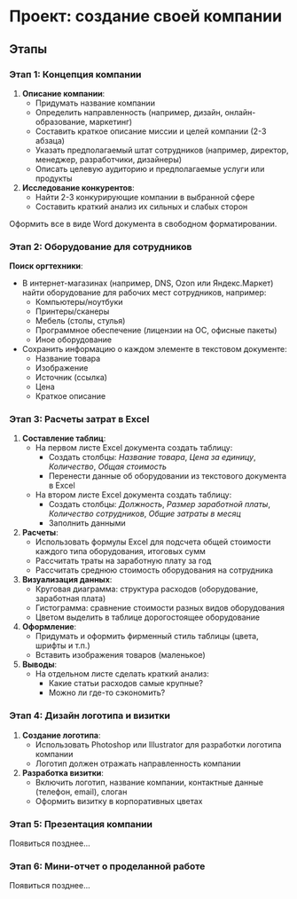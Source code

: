 # Проект: создание своей компании

## Этапы

### **Этап 1: Концепция компании**

1. **Описание компании**:
    - Придумать название компании
    - Определить направленность (например, дизайн, онлайн-образование, маркетинг)
    - Составить краткое описание миссии и целей компании (2-3 абзаца)
    - Указать предполагаемый штат сотрудников (например, директор, менеджер, разработчики, дизайнеры)
    - Описать целевую аудиторию и предполагаемые услуги или продукты
2. **Исследование конкурентов**:
    - Найти 2-3 конкурирующие компании в выбранной сфере
    - Составить краткий анализ их сильных и слабых сторон

Оформить все в виде Word документа в свободном форматировании.

### **Этап 2: Оборудование для сотрудников**

**Поиск оргтехники**:

  - В интернет-магазинах (например, DNS, Ozon или Яндекс.Маркет) найти оборудование для рабочих мест сотрудников, например:
      - Компьютеры/ноутбуки
      - Принтеры/сканеры
      - Мебель (столы, стулья)
      - Программное обеспечение (лицензии на ОС, офисные пакеты)
      - Иное оборудование
  - Сохранить информацию о каждом элементе в текстовом документе:
      - Название товара
      - Изображение
      - Источник (ссылка)
      - Цена
      - Краткое описание

### **Этап 3: Расчеты затрат в Excel**

1. **Составление таблиц**:
    - На первом листе Excel документа создать таблицу:
      - Создать столбцы: *Название товара*, *Цена за единицу*, *Количество*, *Общая стоимость*
      - Перенести данные об оборудовании из текстового документа в Excel
    - На втором листе Excel документа создать таблицу:
      - Создать столбцы: *Должность*, *Размер заработной платы*, *Количество сотрудников*, *Общие затраты в месяц*
      - Заполнить данными
2. **Расчеты**:
    - Использовать формулы Excel для подсчета общей стоимости каждого типа оборудования, итоговых сумм
    - Рассчитать траты на заработную плату за год
    - Рассчитать среднюю стоимость оборудования на сотрудника
3. **Визуализация данных**:
    - Круговая диаграмма: структура расходов (оборудование, заработная плата)
    - Гистограмма: сравнение стоимости разных видов оборудования
    - Цветом выделить в таблице дорогостоящее оборудование
4. **Оформление**:
    - Придумать и оформить фирменный стиль таблицы (цвета, шрифты и т.п.) 
    - Вставить изображения товаров (маленькое)
5. **Выводы**:
    - На отдельном листе сделать краткий анализ:
      - Какие статьи расходов самые крупные?
      - Можно ли где-то сэкономить? 

### **Этап 4: Дизайн логотипа и визитки**

1. **Создание логотипа**:
    - Использовать Photoshop или Illustrator для разработки логотипа компании
    - Логотип должен отражать направленность компании
2. **Разработка визитки**:
    - Включить логотип, название компании, контактные данные (телефон, email), слоган
    - Оформить визитку в корпоративных цветах

### **Этап 5: Презентация компании**

Появиться позднее...

### **Этап 6: Мини-отчет о проделанной работе**

Появиться позднее...
